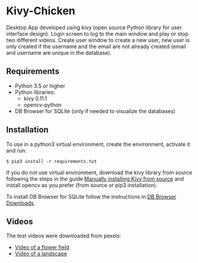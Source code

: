 # Kivy-Chicken
Desktop App developed using kivy (open source Python library for user interface design). Login screen to log to the main window and play or stop two different videos. Create user window to create a new user, new user is only created if the username and the email are not already created (email and username are unique in the database).


## Requirements
 - Python 3.5 or higher
 - Python libraries:
   - kivy 0.11.1
   - opencv-python
 - DB Browser for SQLite (only if needed to visualize the databases)

## Installation
To use in a python3 virtual environment, create the environment, activate it and run:

    $ pip3 install -r requirements.txt

If you do not use virtual environment, download the kivy library from source following the steps in the guide [Manually installing Kivy from source](https://kivy.org/doc/stable/installation/installation-linux-venvs.html#installation-in-venv) and install opencv as you prefer (from source or pip3 installation).

To install DB Browser for SQLite follow the instructions in [DB Browser Downloads](https://sqlitebrowser.org/dl/).

## Videos
The test videos were downloaded from pexels:
 - [Video of a flower field](https://www.pexels.com/video/video-of-flower-field-854700/) 
 - [Video of a landscape](https://www.pexels.com/video/from-dusk-to-dawn-1621682/)